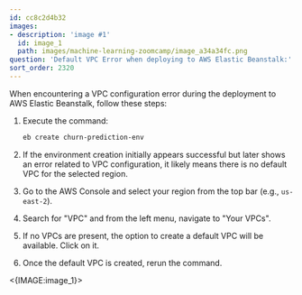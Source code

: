 ```yaml
---
id: cc8c2d4b32
images:
- description: 'image #1'
  id: image_1
  path: images/machine-learning-zoomcamp/image_a34a34fc.png
question: 'Default VPC Error when deploying to AWS Elastic Beanstalk:'
sort_order: 2320
---
```


When encountering a VPC configuration error during the deployment to AWS Elastic Beanstalk, follow these steps:

1. Execute the command:
   ```bash
   eb create churn-prediction-env
   ```
   
2. If the environment creation initially appears successful but later shows an error related to VPC configuration, it likely means there is no default VPC for the selected region.

3. Go to the AWS Console and select your region from the top bar (e.g., `us-east-2`).

4. Search for "VPC" and from the left menu, navigate to "Your VPCs".

5. If no VPCs are present, the option to create a default VPC will be available. Click on it.

6. Once the default VPC is created, rerun the command.

<{IMAGE:image_1}>
